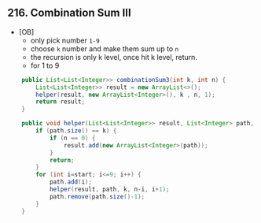 ## 216. Combination Sum III

* [OB]
  * only pick number `1-9`
  * choose `k` number and make them sum up to `n`
  * the recursion is only k level, once hit k level, return.
  * for 1 to 9



```java
    public List<List<Integer>> combinationSum3(int k, int n) {
        List<List<Integer>> result = new ArrayList<>();
        helper(result, new ArrayList<Integer>(), k , n, 1);
        return result;
    }

    public void helper(List<List<Integer>> result, List<Integer> path, int k, int n, int start) {
        if (path.size() == k) {
            if (n == 0) {
                result.add(new ArrayList<Integer>(path));
            }
            return;
        }
        for (int i=start; i<=9; i++) {
            path.add(i);
            helper(result, path, k, n-i, i+1);
            path.remove(path.size()-1);
        }
    }
```

